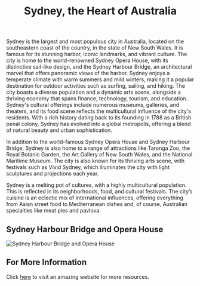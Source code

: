 <!DOCTYPE html>
<html lang="en">
<head>
    <meta charset="UTF-8">
    <meta name="viewport" content="width=device-width, initial-scale=1.0">
    <title>My Simple Webpage</title>
</head>
<body>
    <header>
        <h1>Sydney, the Heart of Australia</h1>
    </header>
    <section>
        <p>Sydney is the largest and most populous city in Australia, located on the southeastern coast of the country, in the state of New South Wales. It is famous for its stunning harbor, iconic landmarks, and vibrant culture. The city is home to the world-renowned Sydney Opera House, with its distinctive sail-like design, and the Sydney Harbour Bridge, an architectural marvel that offers panoramic views of the harbor. Sydney enjoys a temperate climate with warm summers and mild winters, making it a popular destination for outdoor activities such as surfing, sailing, and hiking. The city boasts a diverse population and a dynamic arts scene, alongside a thriving economy that spans finance, technology, tourism, and education. Sydney's cultural offerings include numerous museums, galleries, and theaters, and its food scene reflects the multicultural influence of the city's residents. With a rich history dating back to its founding in 1788 as a British penal colony, Sydney has evolved into a global metropolis, offering a blend of natural beauty and urban sophistication.</p>
    </section>
<section>
    <p>In addition to the world-famous Sydney Opera House and Sydney Harbour Bridge, Sydney is also home to a range of attractions like Taronga Zoo, the Royal Botanic Garden, the Art Gallery of New South Wales, and the National Maritime Museum. The city is also known for its thriving arts scene, with festivals such as Vivid Sydney, which illuminates the city with light sculptures and projections each year.</p>
</section>
<section>
    <p>Sydney is a melting pot of cultures, with a highly multicultural population. This is reflected in its neighborhoods, food, and cultural festivals. The city’s cuisine is an eclectic mix of international influences, offering everything from Asian street food to Mediterranean dishes and, of course, Australian specialties like meat pies and pavlova.</p>
</section>
<section>
    <h2>Sydney Harbour Bridge and Opera House</h2>
    <img src="picture.jpg" alt="Sydney Harbour Bridge and Opera House" />
</section>
<section>
    <h2>For More Information </h2>
    <p>Click <a href="https://www.pm.gov.au/" target="_blank">here</a> to visit an amazing website for more resources.</p>
</section>
</body>
</html>
